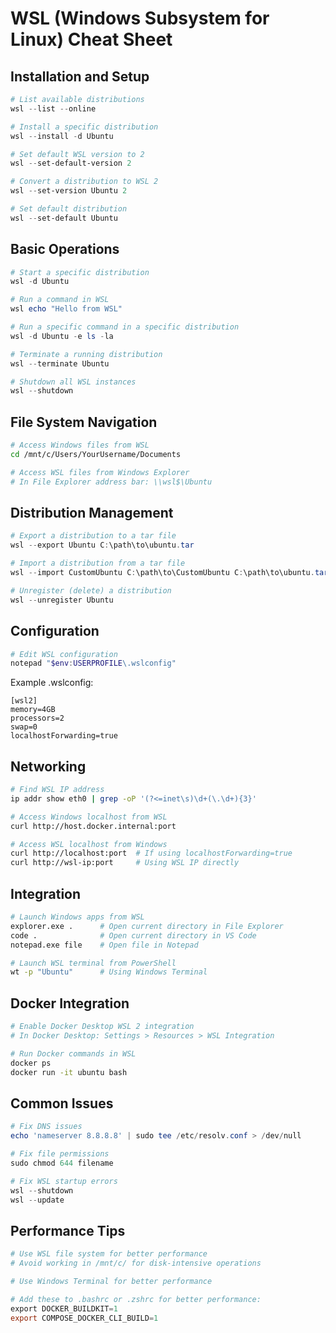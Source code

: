 # WSL (Windows Subsystem for Linux) Cheat Sheet

## Installation and Setup

```powershell
# List available distributions
wsl --list --online

# Install a specific distribution
wsl --install -d Ubuntu

# Set default WSL version to 2
wsl --set-default-version 2

# Convert a distribution to WSL 2
wsl --set-version Ubuntu 2

# Set default distribution
wsl --set-default Ubuntu
```

## Basic Operations

```powershell
# Start a specific distribution
wsl -d Ubuntu

# Run a command in WSL
wsl echo "Hello from WSL"

# Run a specific command in a specific distribution
wsl -d Ubuntu -e ls -la

# Terminate a running distribution
wsl --terminate Ubuntu

# Shutdown all WSL instances
wsl --shutdown
```

## File System Navigation

```bash
# Access Windows files from WSL
cd /mnt/c/Users/YourUsername/Documents

# Access WSL files from Windows Explorer
# In File Explorer address bar: \\wsl$\Ubuntu
```

## Distribution Management

```powershell
# Export a distribution to a tar file
wsl --export Ubuntu C:\path\to\ubuntu.tar

# Import a distribution from a tar file
wsl --import CustomUbuntu C:\path\to\CustomUbuntu C:\path\to\ubuntu.tar

# Unregister (delete) a distribution
wsl --unregister Ubuntu
```

## Configuration

```powershell
# Edit WSL configuration
notepad "$env:USERPROFILE\.wslconfig"
```

Example .wslconfig:
```
[wsl2]
memory=4GB
processors=2
swap=0
localhostForwarding=true
```

## Networking

```bash
# Find WSL IP address
ip addr show eth0 | grep -oP '(?<=inet\s)\d+(\.\d+){3}'

# Access Windows localhost from WSL
curl http://host.docker.internal:port

# Access WSL localhost from Windows
curl http://localhost:port  # If using localhostForwarding=true
curl http://wsl-ip:port     # Using WSL IP directly
```

## Integration

```bash
# Launch Windows apps from WSL
explorer.exe .      # Open current directory in File Explorer
code .              # Open current directory in VS Code
notepad.exe file    # Open file in Notepad

# Launch WSL terminal from PowerShell
wt -p "Ubuntu"      # Using Windows Terminal
```

## Docker Integration

```bash
# Enable Docker Desktop WSL 2 integration
# In Docker Desktop: Settings > Resources > WSL Integration

# Run Docker commands in WSL
docker ps
docker run -it ubuntu bash
```

## Common Issues

```powershell
# Fix DNS issues
echo 'nameserver 8.8.8.8' | sudo tee /etc/resolv.conf > /dev/null

# Fix file permissions
sudo chmod 644 filename

# Fix WSL startup errors
wsl --shutdown
wsl --update
```

## Performance Tips

```powershell
# Use WSL file system for better performance
# Avoid working in /mnt/c/ for disk-intensive operations

# Use Windows Terminal for better performance

# Add these to .bashrc or .zshrc for better performance:
export DOCKER_BUILDKIT=1
export COMPOSE_DOCKER_CLI_BUILD=1
```